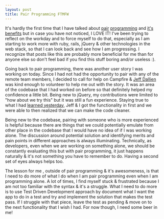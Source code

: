 ```yaml
---
layout: post
title: Pair Programming FTMFW
---
```


It's hardly the first time that I have talked about
[pair](http://tundal45.github.com/remote-pair-programming-to-learn.html)
[programming](
http://tundal45.github.com/remote-pair-programming-with-pat-maddox.html) and
[it's](
http://tundal45.github.com/stand-remotely-on-the-shoulder-of-giants.html)
[benefits](http://tundal45.github.com/new-beginnings.html) but in case
you have not noticed, I LOVE IT! I've been trying to reflect on the
workday and to force myself to do that, especially as I am starting to
work more with ruby, rails, jQuery & other technologies in the web
stack, so that I can look back and see how I am progressing. I recognize
that posts like this are probably more beneficial for me than for anyone
else so don't feel bad if you find this stuff boring and/or useless :).

Going back to pair programming, there was another user story I was
working on today. Since I had not had the opportunity to pair with any
of the remote team members, I decided to call for help on Campfire &
[Jeff Dallien](https://twitter.com/#!/jeffdallien) was kind enough to
volunteer to help me out with the story. It was an area of the codebase
that I had worked on before so that definitely helped my confidence a
little bit. Being new to jQuery, my contributions were limited to "how
about we try this" but it was still a fun experience. Staying true to
what I had [learned
yesterday](http://tundal45.github.com/get-it-working-before-you-make-it-better.html),
Jeff & I got the functionality in first and we were able to then
realized that we can make the code cleaner.

Being new to the codebase, pairing with someone who is more experienced
is helpful because there are things that we could potentially emulate
from other place in the codebase that I would have no idea of if I was
working alone. The discussion around potential solution and identifying
merits and pain points in different approaches is always illuminating.
Technically, as developers, even when we are working on something alone,
we should be constantly evaluating this but with pair programming, it
just happens naturally & it's not something you have to remember to do.
Having a second set of eyes always helps too.

The lesson for me , outside of pair programming & it's awesomeness, is
that I need to do more of what I do when I am pair programming even when
I am programming alone. A lot of times, I find myself stuck & frustrated
because I am not too familiar with the syntax & it's a struggle. What I
need to do more is to use Test Driven Development approach by document
what I want the app to do in a test and try and implement the solution
that makes the test pass. If I struggle with that piece, leave the test
as pending & move on to the next functionality that I wish I had. For
now though, I need some beer in me!
